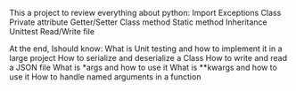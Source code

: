 This a project to review everything about python:
Import
Exceptions
Class
Private attribute
Getter/Setter
Class method
Static method
Inheritance
Unittest
Read/Write file

At the end, Ishould know:
What is Unit testing and how to implement it in a large project
How to serialize and deserialize a Class
How to write and read a JSON file
What is *args and how to use it
What is **kwargs and how to use it
How to handle named arguments in a function
